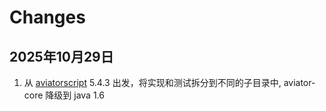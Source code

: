 # Changes

## 2025年10月29日

1. 从 [aviatorscript](https://github.com/killme2008/aviatorscript) 5.4.3 出发，将实现和测试拆分到不同的子目录中, aviator-core 降级到 java 1.6
